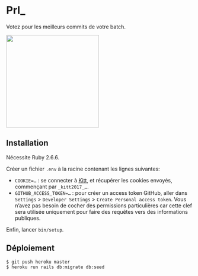 # Prl_

Votez pour les meilleurs commits de votre batch.

<img src="https://raw.githubusercontent.com/lewagon/fullstack-images/master/uikit/logo.png" width="250" />

## Installation

Nécessite Ruby 2.6.6.

Créer un fichier `.env` à la racine contenant les lignes suivantes:

- `COOKIE=…` : se connecter à [Kitt](https://kitt.lewagon.com/), et récupérer
  les cookies envoyés, commençant par `_kitt2017_…`.
- `GITHUB_ACCESS_TOKEN=…` : pour créer un access token GitHub, aller dans
  `Settings` > `Developer Settings` > `Create Personal access token`.
  Vous n’avez pas besoin de cocher des permissions particulières car cette clef
  sera utilisée uniquement pour faire des requêtes vers des informations
  publiques.

Enfin, lancer `bin/setup`.

## Déploiement

```sh
$ git push heroku master
$ heroku run rails db:migrate db:seed
```
